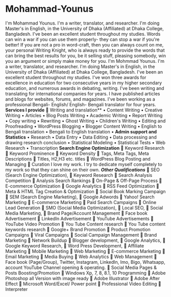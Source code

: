 # Mohammad-Younus
I'm Mohammad Younus. I'm a writer, translator, and researcher. I'm doing Master's in English, in the University of Dhaka (Affiliated) at Dhaka College, Bangladesh. I've been an excellent student throughout my studies.
Words can win a war if you can use them properly- they can stop a war if you're better! If you are not a pro in word-craft, then you can always count on me, your personal Writing Knight, who is always ready to provide the words that can bring the best results for you, be it selling stuff, pleasing somebody, win you an argument or simply make money for you.
 I'm Mohmmad Younus. I'm a writer, translator, and researcher. I'm doing Master's in English, in the University of Dhaka (Affiliated) at Dhaka College, Bangladesh. I've been an excellent student throughout my studies.
 I've won three awards for excellence in education for two consecutive years in my higher secondary education, and numerous awards in debating, writing. I've been writing and translating for international companies for years.
 I have published articles and blogs for websites, forums, and magazines. I've been working as a professional Bengali- English/ English- Bengali translator for four years.
 **Services I provide**
	Writing and translation** 
•	Content Writing
•	Creative Writing 
•	Articles
•	Blog Posts Writing
•	Academic Writing 
•	Report Writing 
•	Copy writing 
•	Rewriting 
•	Ghost Writing 
•	Children's Writing
•	Editing and Proofreading 
•	WordPress Blogging 
•	Blogger Content Writing 
•	English to Bengali translation 
•	Bengali to English translation 
•	**Admin support and Statistics** 
•	Research
•	Data Entry
•	Data Editing 
•	Data processing and drawing research conclusion
•	Statistical Modeling 
•	Statistical Tests 
•	Web Research 
•	Transcription
 **Search Engine Optimization**
	Keyword Research 
	Keyword Prominence 
	Keyword Density
	Tags, Meta Tags, Meta Descriptions 
	Titles, H2,H3 etc. titles 
	WordPress Blog Posting and Managing 
	Curation 
I love my work. I try to dedicate myself completely to my work so that they can shine on their own.
 ***Other Qualifications***
	SEO (Search Engine Optimization), 
	Keyword Research
	Search Analysis Competition 
	Analysis Search Rankings
	On-Page & Off-Page Process
	E-commerce Optimization 
	Google Analytics 
	RSS Feed Optimization 
	Meta & HTML Tag Creation & Optimization 
	Social Book Marking Campaign 
	SEM (Search Engine Marketing), 
	Google Adwords 
	Yahoo! Search Marketing 
	E-commerce Marketing 
	Paid Search Campaigns
	Online Lead Generation 
	SMO (Social Media Optimization), 
	Local SEO, 
	 Social Media Marketing, 
	Brand Page/Account Management
	Face book Advertisement 
	LinkedIn Advertisement 
	YouTube Advertisements
	YouTube Video Promotion 
	You Tube Content research
	You Tube content keywords research 
	Google+ Brand Promotion
	Product Promotion Campaigns
	Viral Campaigns 
	Social Campaign Management
	Brand Marketing
	Network Buildup 
	Blogger development,
	Google Analytics, 
	Google Keyword Research,
	Word Press Development,
	Affiliate Marketing
	Mobile Marketing 
	Web Marketing
	E-commerce Marketing
	Email Marketing
	Media Buying
	Web Analytics
	Web Management
	 Face book (Page/Group), Twitter, Instagram, LinkedIn, Imo, Bigo, Whatsapp, account YouTube Channel opening & operating.
	Social Media Pages & Posts Boosting/Promotion
	Windows Xp, 7, 8, 8.1, 10 Programming
	Adobe Photoshop all Version with image ready
	Adobe Illustrator
	Adobe After Effect
	Microsoft Word/Excel/ Power point 
	Professional Video Editing
	Interpreter
